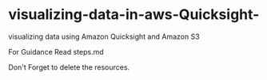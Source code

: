 # visualizing-data-in-aws-Quicksight-

visualizing data using Amazon Quicksight and Amazon S3

For Guidance Read steps.md

Don't Forget to delete the resources.
